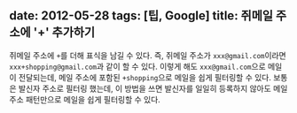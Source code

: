 date: 2012-05-28
tags: [팁, Google]
title: 쥐메일 주소에 '+' 추가하기
---
쥐메일 주소에 `+`를 더해 표식을 남길 수 있다. 즉, 쥐메일 주소가 `xxx@gmail.com`이라면 `xxx+shopping@gmail.com`과 같이 할 수 있다.<!--more--> 이렇게 해도 `xxx@gmail.com`으로 메일이 전달되는데, 메일 주소에 포함된 `+shopping`으로 메일을 쉽게 필터링할 수 있다. 보통은 발신자 주소로 필터링 했는데, 이 방법을 쓰면 발신자를 일일히 등록하지 않아도 메일 주소 패턴만으로 메일을 쉽게 필터링할 수 있다.
